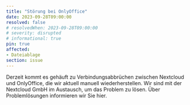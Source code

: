 ```yaml
---
title: "Störung bei OnlyOffice"
date: 2023-09-28T09:00:00
resolved: false
# resolvedWhen: 2023-09-28T09:00:00
# severity: disrupted
# informational: true
pin: true
affected:
- Dateiablage
section: issue
---
```


Derzeit kommt es gehäuft zu Verbindungsabbrüchen zwischen Nextcloud und OnlyOffice, die wir aktuell manuell wiederherstellen. Wir sind mit der Nextcloud GmbH im Austausch, um das Problem zu lösen. Über Problemlösungen informieren wir Sie hier.